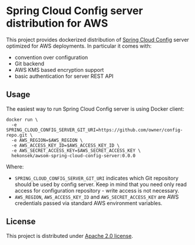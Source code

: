 # Spring Cloud Config server distribution for AWS

This project provides dockerized distribution of [Spring Cloud Config](https://spring.io/projects/spring-cloud-config) 
server optimized for AWS deployments. In particular it comes with:
- convention over configuration
- Git backend
- AWS KMS based encryption support
- basic authentication for server REST API

## Usage

The easiest way to run Spring Cloud Config server is using Docker client:

    docker run \ 
      -e SPRING_CLOUD_CONFIG_SERVER_GIT_URI=https://github.com/owner/config-repo.git \
      -e AWS_REGION=$AWS_REGION \ 
      -e AWS_ACCESS_KEY_ID=$AWS_ACCESS_KEY_ID \ 
      -e AWS_SECRET_ACCESS_KEY=$AWS_SECRET_ACCESS_KEY \ 
      hekonsek/awsom-spring-cloud-config-server:0.0.0
      
Where:

- `SPRING_CLOUD_CONFIG_SERVER_GIT_URI` indicates which Git
repository should be used by config server. Keep in mind that you need only read access for configuration repository - 
write access is not necessary.
- `AWS_REGION`, `AWS_ACCESS_KEY_ID` and `AWS_SECRET_ACCESS_KEY` are AWS credentials passed via standard AWS environment 
variables.

## License

This project is distributed under [Apache 2.0 license](http://www.apache.org/licenses/LICENSE-2.0.html).